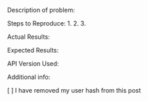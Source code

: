 Description of problem:


Steps to Reproduce:
1.
2.
3.

Actual Results:


Expected Results:


API Version Used:


Additional info:


[ ] I have removed my user hash from this post
